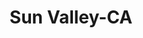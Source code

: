 ---
title: Sun Valley-CA
slug: sun-valley-ca
f_state:
- cms/state/california.md
f_locations:
- cms/payday-loan/california-check-cashing-5813.md
- cms/payday-loan/cash-net-financial-services-su-8042.md
- cms/payday-loan/continental-currency-15333.md
- cms/payday-loan/interex-global-inc-19722.md
- cms/payday-loan/speedy-check-cashing-26810.md
- cms/payday-loan/sun-valley-check-cashing-26978.md
updated-on: '2024-05-30T13:41:28.615Z'
created-on: '2024-05-30T13:41:28.615Z'
published-on: '2024-05-30T13:54:32.469Z'
f_city: Sun Valley
layout: '[city].html'
tags: city
---